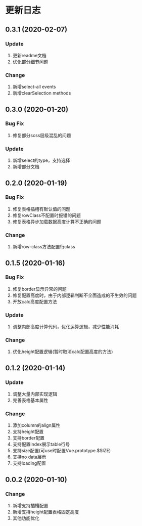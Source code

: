 # 更新日志

## 0.3.1 (2020-02-07)

### Update
1. 更新readme文档
2. 优化部分细节问题

### Change
1. 新增select-all events
2. 新增clearSelection methods


## 0.3.0 (2020-01-20)

### Bug Fix
1. 修复部分scss层级混乱的问题

### Update
1. 新增select的type，支持选择
2. 新增部分文档


## 0.2.0 (2020-01-19)

### Bug Fix
1. 修复表格插槽有默认值的问题
2. 修复rowClass不配置时报错的问题
3. 修复表格异步加载数据高度计算不正确的问题

### Change
1. 新增row-class方法配置行class


## 0.1.5 (2020-01-16)

### Bug Fix
1. 修复border显示异常的问题
2. 修复配置高度时，由于内部逻辑判断不全面造成的不生效的问题
3. 开放calc高度配置方法

### Update
1. 调整内部高度计算代码，优化运算逻辑，减少性能消耗

### Change
1. 优化height配置逻辑(暂时取消calc配置高度的方法)


## 0.1.2 (2020-01-14)

### Update
1. 调整大量内部实现逻辑
2. 完善表格基本属性

### Change
1. 添加column的align属性
2. 支持height配置
3. 支持border配置
4. 支持配置index展示table行号
5. 支持size配置(可use时配置Vue.prototype.$SIZE)
6. 支持no data展示
7. 支持loading配置


## 0.0.2 (2020-01-10)

### Change

1. 新增支持插槽配置
2. 新增支持height配置表格固定高度
3. 其他功能优化







